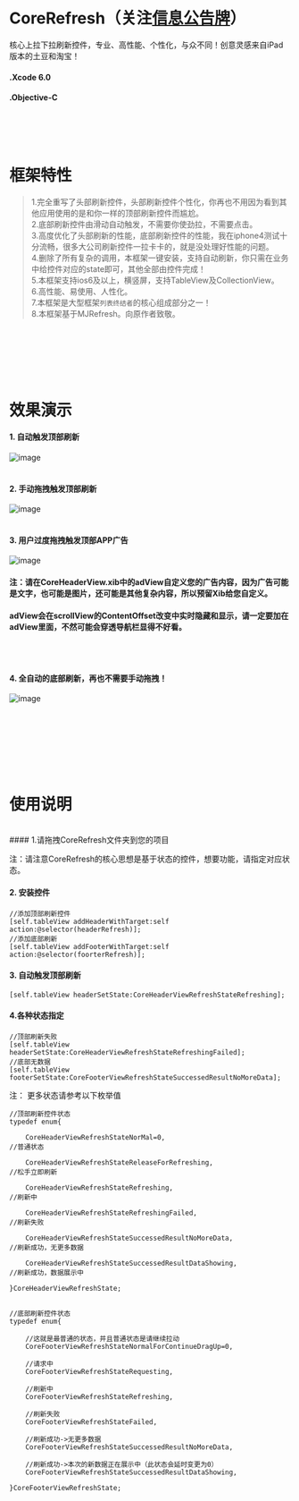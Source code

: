 <br /><br />

CoreRefresh（关注[信息公告牌](https://github.com/CharlinFeng/Show)）
=======
核心上拉下拉刷新控件，专业、高性能、个性化，与众不同！创意灵感来自iPad版本的土豆和淘宝！
#### .Xcode 6.0
#### .Objective-C

<br /><br /><br />


框架特性
=======
>1.完全重写了头部刷新控件，头部刷新控件个性化，你再也不用因为看到其他应用使用的是和你一样的顶部刷新控件而尴尬。<br />
>2.底部刷新控件由滑动自动触发，不需要你使劲拉，不需要点击。<br />
>3.高度优化了头部刷新的性能，底部刷新控件的性能，我在iphone4测试十分流畅，很多大公司刷新控件一拉卡卡的，就是没处理好性能的问题。<br />
>4.删除了所有复杂的调用，本框架一键安装，支持自动刷新，你只需在业务中给控件对应的state即可，其他全部由控件完成！<br />
>5.本框架支持ios6及以上，横竖屏，支持TableView及CollectionView。<br />
>6.高性能、易使用、人性化。<br />
>7.本框架是大型框架`列表终结者`的核心组成部分之一！<br />
>8.本框架基于MJRefresh。向原作者致敬。


<br /><br /><br />
效果演示
=======

#### 1. 自动触发顶部刷新
![image](https://github.com/CharlinFeng/Resource/blob/master/CoreRefresh/1.gif)<br/><br/>

#### 2. 手动拖拽触发顶部刷新
![image](https://github.com/CharlinFeng/Resource/blob/master/CoreRefresh/2.gif)<br/><br/>

#### 3. 用户过度拖拽触发顶部APP广告
![image](https://github.com/CharlinFeng/Resource/blob/master/CoreRefresh/3.gif)<br/>

#### 注：请在CoreHeaderView.xib中的adView自定义您的广告内容，因为广告可能是文字，也可能是图片，还可能是其他复杂内容，所以预留Xib给您自定义。
#### adView会在scrollView的ContentOffset改变中实时隐藏和显示，请一定要加在adView里面，不然可能会穿透导航栏显得不好看。

<br/><br/>

#### 4. 全自动的底部刷新，再也不需要手动拖拽！
![image](https://github.com/CharlinFeng/Resource/blob/master/CoreRefresh/4.gif)<br/><br/>


<br /><br /><br />
使用说明
=======
<br />
#### 1.请拖拽CoreRefresh文件夹到您的项目<br />

注：请注意CoreRefresh的核心思想是基于状态的控件，想要功能，请指定对应状态。


#### 2. 安装控件

    //添加顶部刷新控件
    [self.tableView addHeaderWithTarget:self action:@selector(headerRefresh)];
    //添加底部刷新
    [self.tableView addFooterWithTarget:self action:@selector(foorterRefresh)];

#### 3. 自动触发顶部刷新

    [self.tableView headerSetState:CoreHeaderViewRefreshStateRefreshing];

#### 4.各种状态指定

    //顶部刷新失败
    [self.tableView headerSetState:CoreHeaderViewRefreshStateRefreshingFailed];
    //底部无数据
    [self.tableView footerSetState:CoreFooterViewRefreshStateSuccessedResultNoMoreData];
    
注： 更多状态请参考以下枚举值

    //顶部刷新控件状态
    typedef enum{
        
        CoreHeaderViewRefreshStateNorMal=0,                                                 //普通状态
        
        CoreHeaderViewRefreshStateReleaseForRefreshing,                                     //松手立即刷新
        
        CoreHeaderViewRefreshStateRefreshing,                                               //刷新中
        
        CoreHeaderViewRefreshStateRefreshingFailed,                                         //刷新失败
        
        CoreHeaderViewRefreshStateSuccessedResultNoMoreData,                                //刷新成功，无更多数据
        
        CoreHeaderViewRefreshStateSuccessedResultDataShowing,                               //刷新成功，数据展示中
        
    }CoreHeaderViewRefreshState;


    //底部刷新控件状态
    typedef enum{
        
        //这就是最普通的状态，并且普通状态是请继续拉动
        CoreFooterViewRefreshStateNormalForContinueDragUp=0,
        
        //请求中
        CoreFooterViewRefreshStateRequesting,
        
        //刷新中
        CoreFooterViewRefreshStateRefreshing,
    
        //刷新失败
        CoreFooterViewRefreshStateFailed,
    
        //刷新成功->无更多数据
        CoreFooterViewRefreshStateSuccessedResultNoMoreData,
    
        //刷新成功->本次的新数据正在展示中（此状态会延时变更为0）
        CoreFooterViewRefreshStateSuccessedResultDataShowing,
        
    }CoreFooterViewRefreshState;

